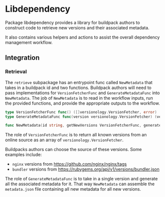 # Libdependency

Package libdependency provides a library for buildpack authors to construct code to retrieve new versions and their associated metadata.

It also contains various helpers and actions to assist the overall dependency management workflow.

## Integration

### Retrieval

The `retrieve` subpackage has an entrypoint func called `NewMetadata` that takes in a buildpack id and two functions.
Buildpack authors will need to pass implementations for `VersionFetcherFunc` and `GenerateMetadataFunc` into `NewMetadata`.
The job of `NewMetadata` is to read in the workflow inputs, run the provided functions, and provide
the appropriate outputs to the workflow.

```go
type VersionFetcherFunc func() ([]versionology.VersionFetcher, error)
type GenerateMetadataFunc func(version versionology.VersionFetcher) (versionology.Dependency, error)

func NewMetadata(id string, getNewVersions VersionFetcherFunc, generateMetadata GenerateMetadataFunc)
```

The role of `VersionFetcherFunc` is to return all known versions from an online source as an array of `versionology.VersionFetcher`.

Buildpacks authors can choose the source of these versions. Some examples include:

- `nginx` versions from https://github.com/nginx/nginx/tags
- `bundler` versions from https://rubygems.org/api/v1/versions/bundler.json

The role of `GenerateMetadataFunc` is to take in a single version and generate all the associated metadata for it.
That way `NewMetadata` can assemble the `metadata.json` file containing all new metadata for all new versions.